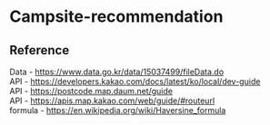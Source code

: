 # Campsite-recommendation


## Reference
Data    - https://www.data.go.kr/data/15037499/fileData.do <br>
API     - https://developers.kakao.com/docs/latest/ko/local/dev-guide <br>
API     - https://postcode.map.daum.net/guide <br>
API     - https://apis.map.kakao.com/web/guide/#routeurl <br>
formula - https://en.wikipedia.org/wiki/Haversine_formula
